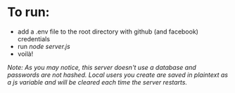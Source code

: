 # To run:
* add a .env file to the root directory with github (and facebook) credentials
* run _node server.js_
* voilà!

_Note: As you may notice, this server doesn't use a database and passwords are not hashed. Local users you create are saved in plaintext as a js variable and will be cleared each time the server restarts._
